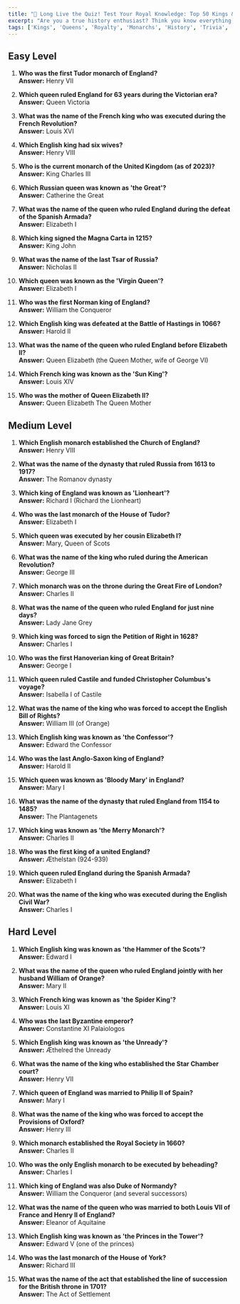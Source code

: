 ```yaml
---
title: "👑 Long Live the Quiz! Test Your Royal Knowledge: Top 50 Kings & Queens Trivia!"
excerpt: "Are you a true history enthusiast? Think you know everything about the monarchs who shaped nations? Put your royal knowledge to the test with our comprehensive list of 50 Kings & Queens trivia questions and answers!"
tags: ['Kings', 'Queens', 'Royalty', 'Monarchs', 'History', 'Trivia', 'Quiz', 'British Monarchy', 'European History']
---
```


## Easy Level

1. **Who was the first Tudor monarch of England?**  
   **Answer:** Henry VII

2. **Which queen ruled England for 63 years during the Victorian era?**  
   **Answer:** Queen Victoria

3. **What was the name of the French king who was executed during the French Revolution?**  
   **Answer:** Louis XVI

4. **Which English king had six wives?**  
   **Answer:** Henry VIII

5. **Who is the current monarch of the United Kingdom (as of 2023)?**  
   **Answer:** King Charles III

6. **Which Russian queen was known as 'the Great'?**  
   **Answer:** Catherine the Great

7. **What was the name of the queen who ruled England during the defeat of the Spanish Armada?**  
   **Answer:** Elizabeth I

8. **Which king signed the Magna Carta in 1215?**  
   **Answer:** King John

9. **What was the name of the last Tsar of Russia?**  
   **Answer:** Nicholas II

10. **Which queen was known as the 'Virgin Queen'?**  
   **Answer:** Elizabeth I

11. **Who was the first Norman king of England?**  
   **Answer:** William the Conqueror

12. **Which English king was defeated at the Battle of Hastings in 1066?**  
   **Answer:** Harold II

13. **What was the name of the queen who ruled England before Elizabeth II?**  
   **Answer:** Queen Elizabeth (the Queen Mother, wife of George VI)

14. **Which French king was known as the 'Sun King'?**  
   **Answer:** Louis XIV

15. **Who was the mother of Queen Elizabeth II?**  
   **Answer:** Queen Elizabeth The Queen Mother

## Medium Level

1. **Which English monarch established the Church of England?**  
   **Answer:** Henry VIII

2. **What was the name of the dynasty that ruled Russia from 1613 to 1917?**  
   **Answer:** The Romanov dynasty

3. **Which king of England was known as 'Lionheart'?**  
   **Answer:** Richard I (Richard the Lionheart)

4. **Who was the last monarch of the House of Tudor?**  
   **Answer:** Elizabeth I

5. **Which queen was executed by her cousin Elizabeth I?**  
   **Answer:** Mary, Queen of Scots

6. **What was the name of the king who ruled during the American Revolution?**  
   **Answer:** George III

7. **Which monarch was on the throne during the Great Fire of London?**  
   **Answer:** Charles II

8. **What was the name of the queen who ruled England for just nine days?**  
   **Answer:** Lady Jane Grey

9. **Which king was forced to sign the Petition of Right in 1628?**  
   **Answer:** Charles I

10. **Who was the first Hanoverian king of Great Britain?**  
   **Answer:** George I

11. **Which queen ruled Castile and funded Christopher Columbus's voyage?**  
   **Answer:** Isabella I of Castile

12. **What was the name of the king who was forced to accept the English Bill of Rights?**  
   **Answer:** William III (of Orange)

13. **Which English king was known as 'the Confessor'?**  
   **Answer:** Edward the Confessor

14. **Who was the last Anglo-Saxon king of England?**  
   **Answer:** Harold II

15. **Which queen was known as 'Bloody Mary' in England?**  
   **Answer:** Mary I

16. **What was the name of the dynasty that ruled England from 1154 to 1485?**  
   **Answer:** The Plantagenets

17. **Which king was known as 'the Merry Monarch'?**  
   **Answer:** Charles II

18. **Who was the first king of a united England?**  
   **Answer:** Æthelstan (924-939)

19. **Which queen ruled England during the Spanish Armada?**  
   **Answer:** Elizabeth I

20. **What was the name of the king who was executed during the English Civil War?**  
   **Answer:** Charles I

## Hard Level

1. **Which English king was known as 'the Hammer of the Scots'?**  
   **Answer:** Edward I

2. **What was the name of the queen who ruled England jointly with her husband William of Orange?**  
   **Answer:** Mary II

3. **Which French king was known as 'the Spider King'?**  
   **Answer:** Louis XI

4. **Who was the last Byzantine emperor?**  
   **Answer:** Constantine XI Palaiologos

5. **Which English king was known as 'the Unready'?**  
   **Answer:** Æthelred the Unready

6. **What was the name of the king who established the Star Chamber court?**  
   **Answer:** Henry VII

7. **Which queen of England was married to Philip II of Spain?**  
   **Answer:** Mary I

8. **What was the name of the king who was forced to accept the Provisions of Oxford?**  
   **Answer:** Henry III

9. **Which monarch established the Royal Society in 1660?**  
   **Answer:** Charles II

10. **Who was the only English monarch to be executed by beheading?**  
   **Answer:** Charles I

11. **Which king of England was also Duke of Normandy?**  
   **Answer:** William the Conqueror (and several successors)

12. **What was the name of the queen who was married to both Louis VII of France and Henry II of England?**  
   **Answer:** Eleanor of Aquitaine

13. **Which English king was known as 'the Princes in the Tower'?**  
   **Answer:** Edward V (one of the princes)

14. **Who was the last monarch of the House of York?**  
   **Answer:** Richard III

15. **What was the name of the act that established the line of succession for the British throne in 1701?**  
   **Answer:** The Act of Settlement

